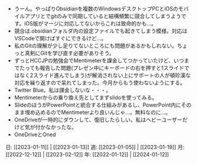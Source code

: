- うーん。やっぱりObsidianを複数のWindowsデスクトップPCとiOSのモバイルアプリとでgitのみで同期していると結構頻繁に競合してしまうようです。iOS版がマージに対応してないからこれは致命的かも…。
- 競合は.obsidianフォルダ内の設定ファイルでも起きてしまう模様。対応はVSCodeで開けばすぐにできるけど…。
- 私のGitの理解が少し足りてないところにも問題があるかもしれない。ちょっと真剣にGitを学び直す必要がありそう。
- ずっとHCCJPの勉強会でMentimeterを課金してつかっていたけど、いつまでたっても報告した問題(プレゼン中にキーボードの右を押すと1スライドではなく2スライド進んでしまう)が解消されない上にサポートの人が頓珍漢な対応を繰り返すので呆れてしまった。今月からもう使わないようにする。
- Twitter Blue。私は課金しないな・・・。
- Mentimeterからの乗り換え先としてまずslidoを使ってみる。
- SlideのほうがPowerPointと統合する仕組みがあるし、PowerPoint内にそのまま埋め込めるのでMentimeterより良いんじゃ…。無料なのに…。
- OneDriveが一時的にダウンして、復旧したらしい。私はヘビーユーザーだけど気が付かなかったな。
- OneDriveとOned

日: [[2023-01-11]] | [[2023-01-13]]
週: [[2023-01-05]] | [[2023-01-19]]
月: [[2022-12-12]] | [[2023-02-12]]
年: [[2022-01-12]] | [[2024-01-12]]